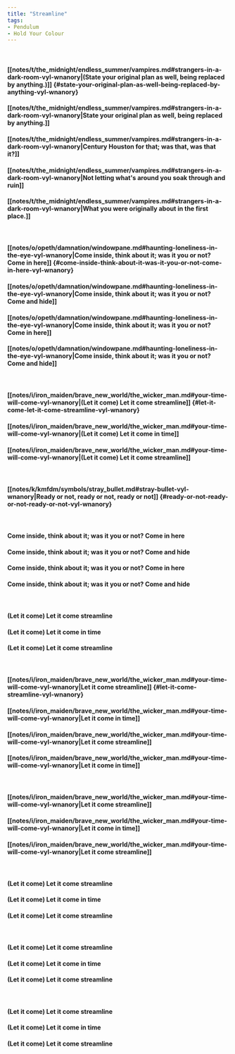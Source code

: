 ```yaml
---
title: "Streamline"
tags:
- Pendulum
- Hold Your Colour
---
```

&nbsp;
#### [[notes/t/the_midnight/endless_summer/vampires.md#strangers-in-a-dark-room-vyl-wnanory|(State your original plan as well, being replaced by anything.)]] {#state-your-original-plan-as-well-being-replaced-by-anything-vyl-wnanory}
#### [[notes/t/the_midnight/endless_summer/vampires.md#strangers-in-a-dark-room-vyl-wnanory|State your original plan as well, being replaced by anything.]]
#### [[notes/t/the_midnight/endless_summer/vampires.md#strangers-in-a-dark-room-vyl-wnanory|Century Houston for that; was that, was that it?]]
#### [[notes/t/the_midnight/endless_summer/vampires.md#strangers-in-a-dark-room-vyl-wnanory|Not letting what's around you soak through and ruin]]
#### [[notes/t/the_midnight/endless_summer/vampires.md#strangers-in-a-dark-room-vyl-wnanory|What you were originally about in the first place.]]
&nbsp;
#### [[notes/o/opeth/damnation/windowpane.md#haunting-loneliness-in-the-eye-vyl-wnanory|Come inside, think about it; was it you or not? Come in here]] {#come-inside-think-about-it-was-it-you-or-not-come-in-here-vyl-wnanory}
#### [[notes/o/opeth/damnation/windowpane.md#haunting-loneliness-in-the-eye-vyl-wnanory|Come inside, think about it; was it you or not? Come and hide]]
#### [[notes/o/opeth/damnation/windowpane.md#haunting-loneliness-in-the-eye-vyl-wnanory|Come inside, think about it; was it you or not? Come in here]]
#### [[notes/o/opeth/damnation/windowpane.md#haunting-loneliness-in-the-eye-vyl-wnanory|Come inside, think about it; was it you or not? Come and hide]]
&nbsp;
#### [[notes/i/iron_maiden/brave_new_world/the_wicker_man.md#your-time-will-come-vyl-wnanory|(Let it come) Let it come streamline]] {#let-it-come-let-it-come-streamline-vyl-wnanory}
#### [[notes/i/iron_maiden/brave_new_world/the_wicker_man.md#your-time-will-come-vyl-wnanory|(Let it come) Let it come in time]]
#### [[notes/i/iron_maiden/brave_new_world/the_wicker_man.md#your-time-will-come-vyl-wnanory|(Let it come) Let it come streamline]]
&nbsp;
#### [[notes/k/kmfdm/symbols/stray_bullet.md#stray-bullet-vyl-wnanory|Ready or not, ready or not, ready or not]] {#ready-or-not-ready-or-not-ready-or-not-vyl-wnanory}
&nbsp;
#### Come inside, think about it; was it you or not? Come in here
#### Come inside, think about it; was it you or not? Come and hide
#### Come inside, think about it; was it you or not? Come in here
#### Come inside, think about it; was it you or not? Come and hide
&nbsp;
#### (Let it come) Let it come streamline
#### (Let it come) Let it come in time
#### (Let it come) Let it come streamline
&nbsp;
#### [[notes/i/iron_maiden/brave_new_world/the_wicker_man.md#your-time-will-come-vyl-wnanory|Let it come streamline]] {#let-it-come-streamline-vyl-wnanory}
#### [[notes/i/iron_maiden/brave_new_world/the_wicker_man.md#your-time-will-come-vyl-wnanory|Let it come in time]]
#### [[notes/i/iron_maiden/brave_new_world/the_wicker_man.md#your-time-will-come-vyl-wnanory|Let it come streamline]]
#### [[notes/i/iron_maiden/brave_new_world/the_wicker_man.md#your-time-will-come-vyl-wnanory|Let it come in time]]
&nbsp;
#### [[notes/i/iron_maiden/brave_new_world/the_wicker_man.md#your-time-will-come-vyl-wnanory|Let it come streamline]]
#### [[notes/i/iron_maiden/brave_new_world/the_wicker_man.md#your-time-will-come-vyl-wnanory|Let it come in time]]
#### [[notes/i/iron_maiden/brave_new_world/the_wicker_man.md#your-time-will-come-vyl-wnanory|Let it come streamline]]
&nbsp;
#### (Let it come) Let it come streamline
#### (Let it come) Let it come in time
#### (Let it come) Let it come streamline
&nbsp;
#### (Let it come) Let it come streamline
#### (Let it come) Let it come in time
#### (Let it come) Let it come streamline
&nbsp;
#### (Let it come) Let it come streamline
#### (Let it come) Let it come in time
#### (Let it come) Let it come streamline
